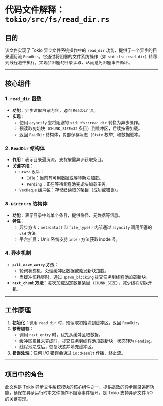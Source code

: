 # 代码文件解释：`tokio/src/fs/read_dir.rs`

## 目的  
该文件实现了 Tokio 异步文件系统操作中的 `read_dir` 功能，提供了一个异步的目录遍历流 `ReadDir`。它通过将阻塞的文件系统操作（如 `std::fs::read_dir`）转移到线程池中执行，实现非阻塞的目录读取，从而避免阻塞事件循环。

---

## 核心组件  
### 1. `read_dir` 函数  
- **功能**：异步读取目录内容，返回 `ReadDir` 流。  
- **实现**：  
  - 使用 `asyncify` 宏将阻塞的 `std::fs::read_dir` 转换为异步操作。  
  - 预读取初始块（`CHUNK_SIZE=32` 条目）到缓冲区，后续按需加载。  
  - 返回 `ReadDir` 结构体，内部保存状态（`State` 枚举）和数据缓冲。

### 2. `ReadDir` 结构体  
- **作用**：表示目录遍历流，支持按需异步获取条目。  
- **关键字段**：  
  - `State` 枚举：  
    - `Idle`：当前有可用数据或等待新块加载。  
    - `Pending`：正在等待线程池完成块加载任务。  
  - `VecDeque` 缓冲区：存储已读取的条目（成功或错误）。  

### 3. `DirEntry` 结构体  
- **功能**：表示目录中的单个条目，提供路径、元数据等信息。  
- **特性**：  
  - 异步方法：`metadata()` 和 `file_type()` 内部通过 `asyncify` 调用阻塞的 `std` 方法。  
  - 平台扩展：Unix 系统支持 `ino()` 方法获取 inode 号。  

### 4. 异步机制  
- **`poll_next_entry` 方法**：  
  - 轮询状态机，处理缓冲区数据或触发新块加载。  
  - 当缓冲区耗尽时，通过 `spawn_blocking` 提交任务到线程池加载新块。  
- **`next_chunk` 方法**：每次加载固定数量条目（`CHUNK_SIZE`），减少线程切换开销。

---

## 工作原理  
1. **初始化**：调用 `read_dir` 时，预读取初始块到缓冲区，返回 `ReadDir`。  
2. **按需加载**：  
   - 调用 `next_entry` 时，优先从缓冲区取数据。  
   - 缓冲区空且未完成时，提交任务到线程池加载新块，状态转为 `Pending`。  
   - 线程池完成后，恢复状态并填充缓冲区。  
3. **错误处理**：任何 I/O 错误会通过 `io::Result` 传播，终止流。

---

## 项目中的角色  
此文件是 Tokio 异步文件系统模块的核心组件之一，提供高效的异步目录遍历功能，确保在异步运行时中文件操作不阻塞事件循环，是 Tokio 支持异步文件 I/O 的关键实现。
